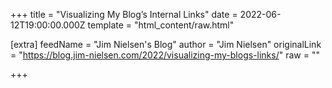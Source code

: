 
+++
title = "Visualizing My Blog’s Internal Links"
date = 2022-06-12T19:00:00.000Z
template = "html_content/raw.html"

[extra]
feedName = "Jim Nielsen's Blog"
author = "Jim Nielsen"
originalLink = "https://blog.jim-nielsen.com/2022/visualizing-my-blogs-links/"
raw = ""

+++

